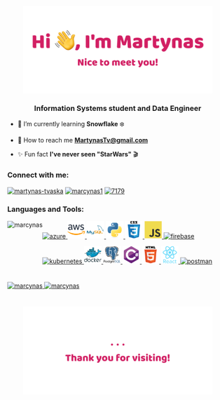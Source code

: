 <h1 align="center">
  <a href="https://github.com/Marcynas" >
    <img align="center" style="height:200px;"
      src="https://github.com/Marcynas/Marcynas/blob/main/hi.png?raw=true"
      alt="Hi 👋, I'm Martynas Tvaska" />
  </a>
</h1>

<h3 align="center">Information Systems student and Data Engineer</h3>

<div>
  <div>

  - 📗 I’m currently learning **Snowflake** ❄️

  - 📮 How to reach me **MartynasTv@gmail.com**

  - ✨ Fun fact **I've never seen "StarWars"** 🎬

  </div>
</div>

<h3 align="left">Connect with me:</h3> 

<p float="left">
  <a href="https://linkedin.com/in/martynas-tvaska" target="blank"><img align="center"
      src="https://raw.githubusercontent.com/rahuldkjain/github-profile-readme-generator/master/src/images/icons/Social/linked-in-alt.svg"
      alt="martynas-tvaska" height="30" width="40" /></a>
  <a href="https://twitter.com/marcynas1" target="blank"><img align="center"
      src="https://raw.githubusercontent.com/rahuldkjain/github-profile-readme-generator/master/src/images/icons/Social/twitter.svg"
      alt="marcynas1" height="30" width="40" /></a>
  <a href="https://discord.gg/7179" target="blank"><img align="center"
      src="https://raw.githubusercontent.com/rahuldkjain/github-profile-readme-generator/master/src/images/icons/Social/discord.svg"
      alt="7179" height="30" width="40" /></a>
</p>

<h3 align="left">Languages and Tools:</h3>

<div>

  <a href="https://github.com/Marcynas?tab=repositories" >
    <img align="left" style="height:108px;"
      src="https://github-readme-stats.vercel.app/api/top-langs/?username=marcynas&langs_count=6&layout=compact"
      alt="marcynas" />
  </a>
    
<a href="https://azure.microsoft.com/en-in/" target="_blank" rel="noreferrer"> <img src="https://www.vectorlogo.zone/logos/microsoft_azure/microsoft_azure-icon.svg" alt="azure" width="40" height="40" /> </a>
<a href="https://aws.amazon.com" target="_blank" rel="noreferrer"> <img src="https://raw.githubusercontent.com/devicons/devicon/master/icons/amazonwebservices/amazonwebservices-original-wordmark.svg" alt="aws" width="40" height="40" /> </a>
<a href="https://www.mysql.com/" target="_blank" rel="noreferrer"> <img src="https://raw.githubusercontent.com/devicons/devicon/master/icons/mysql/mysql-original-wordmark.svg" alt="mysql" width="40" height="40" /> </a>
<a href="https://www.python.org" target="_blank" rel="noreferrer"> <img src="https://raw.githubusercontent.com/devicons/devicon/master/icons/python/python-original.svg" alt="python" width="40" height="40" /> </a>
<a href="https://www.w3schools.com/css/" target="_blank" rel="noreferrer"> <img src="https://raw.githubusercontent.com/devicons/devicon/master/icons/css3/css3-original-wordmark.svg" alt="css3" width="40" height="40" /> </a>
<a href="https://developer.mozilla.org/en-US/docs/Web/JavaScript" target="_blank" rel="noreferrer"> <img src="https://raw.githubusercontent.com/devicons/devicon/master/icons/javascript/javascript-original.svg" alt="javascript" width="40" height="40" /> </a>
<a href="https://firebase.google.com/" target="_blank" rel="noreferrer"> <img src="https://www.vectorlogo.zone/logos/firebase/firebase-icon.svg" alt="firebase" width="40" height="40" /> </a>

<a href="https://kubernetes.io" target="_blank" rel="noreferrer"> <img src="https://www.vectorlogo.zone/logos/kubernetes/kubernetes-icon.svg" alt="kubernetes" width="40" height="40" /> </a>
<a href="https://www.docker.com/" target="_blank" rel="noreferrer"> <img src="https://raw.githubusercontent.com/devicons/devicon/master/icons/docker/docker-original-wordmark.svg" alt="docker" width="40" height="40" /> </a>
<a href="https://www.postgresql.org" target="_blank" rel="noreferrer"> <img src="https://raw.githubusercontent.com/devicons/devicon/master/icons/postgresql/postgresql-original-wordmark.svg" alt="postgresql" width="40" height="40" /> </a>
<a href="https://www.w3schools.com/cs/" target="_blank" rel="noreferrer"> <img src="https://raw.githubusercontent.com/devicons/devicon/master/icons/csharp/csharp-original.svg" alt="csharp" width="40" height="40" /> </a>
<a href="https://www.w3.org/html/" target="_blank" rel="noreferrer"> <img src="https://raw.githubusercontent.com/devicons/devicon/master/icons/html5/html5-original-wordmark.svg" alt="html5" width="40" height="40" /> </a>
<a href="https://reactjs.org/" target="_blank" rel="noreferrer"> <img src="https://raw.githubusercontent.com/devicons/devicon/master/icons/react/react-original-wordmark.svg" alt="react" width="40" height="40" /> </a>
<a href="https://postman.com" target="_blank" rel="noreferrer"> <img src="https://www.vectorlogo.zone/logos/getpostman/getpostman-icon.svg" alt="postman" width="40" height="40" /> </a>

</div>

<h1> </h1>

<p align="left">
  <a href="https://github.com/Marcynas" >
    <img style="width:400px;"
      src="https://github-readme-stats.vercel.app/api?username=marcynas&show_icons=true&locale=en"
      alt="marcynas" />
  </a>
  <a href="https://github.com/Marcynas" >
  <img style="width:400px;" src="https://github-readme-streak-stats.herokuapp.com/?user=marcynas"
    alt="marcynas" />
  </a>
</p>

<h1> </h1>

<div align="center">
<a href="https://github.com/Marcynas" align="center">
    <img align="center" style="height:200px;"
      src="https://github.com/Marcynas/Marcynas/blob/main/bye.png?raw=true"
      alt="Hi 👋, I'm Martynas Tvaska" />
</a>

</div>

